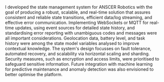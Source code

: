 I developed the state management system for ANSCER Robotics with the goal of producing a robust, scalable, and real-time solution that assures consistent and reliable state transitions, efficient data/log streaming, and effective error communication. Implementing WebSockets or MQTT for real-time updates, using event sources for detailed state history, and standardising error reporting with unambiguous codes and messages were all important considerations. Geolocation data, battery level, and task history were among the state model variables analysed to improve contextual knowledge. The system's design focusses on fault tolerance, automated recovery, and scalability via horizontal scaling and sharding. Security measures, such as encryption and access limits, were prioritised to safeguard sensitive information. Future integration with machine learning for predictive maintenance and anomaly detection was also envisioned to better optimise the platform.
